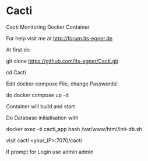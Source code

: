 # Cacti
Cacti Monitoring Docker Container

For help visit me at http://forum.its-egner.de

At first do 

git clone https://github.com/Its-egner/Cacti.git

cd Cacti

Edit docker-compose File, change Passwords!

do docker compose up -d

Container will build and start

Do Database initialisation with

docker exec -ti cacti_app bash /var/www/html/init-db.sh

visit cacti <your_IP>:7070/cacti

If prompt for Login use admin admin
